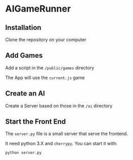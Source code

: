 # AIGameRunner

## Installation

Clone the repository on your computer

## Add Games

Add a script in the `/public/games` directory

The App will use the `current.js` game

## Create an AI

Create a Server based on those in the `/ai` directory

## Start the Front End

The `server.py` file is a small server that serve the frontend.

It need python 3.X and `cherrypy`. You can start it with:

```
python server.py
```

